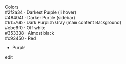 Colors
<br/>
#2f2a34 - Darkest Purple (li hover)
<br/>
#48404f - Darker Purple (sidebar)
<br/>
#61576b - Dark Purplish Gray (main content Background)
<br/>
#ebe6f0 - Off white
<br/>
#353338 - Almost black
<br/>
#c93450 - Red
<br/>

- Purple

edit
